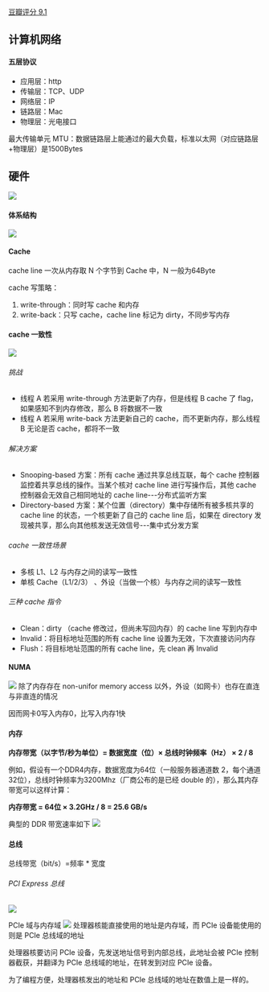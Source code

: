[豆瓣评分 9.1](https://book.douban.com/subject/36322557/)

## 计算机网络
#### 五层协议
- 应用层：http
- 传输层：TCP、UDP
- 网络层：IP
- 链路层：Mac
- 物理层：光电接口

最大传输单元 MTU：数据链路层上能通过的最大负载，标准以太网（对应链路层+物理层）是1500Bytes

## 硬件 

![](attachments/Pasted%20image%2020240909113611.png)

#### 体系结构

![](attachments/Pasted%20image%2020240909113913.png)

#### Cache

cache line 一次从内存取 N 个字节到 Cache 中，N 一般为64Byte

cache 写策略：

1. write-through：同时写 cache 和内存
2. write-back：只写 cache，cache line 标记为 dirty，不同步写内存
#### cache 一致性

![](attachments/Pasted%20image%2020240910090836.png)
###### 挑战
- 线程 A 若采用 write-through 方法更新了内存，但是线程 B cache 了 flag，如果感知不到内存修改，那么 B 将数据不一致
- 线程 A 若采用 write-back 方法更新自己的 cache，而不更新内存，那么线程 B 无论是否 cache，都将不一致
###### 解决方案
- Snooping-based 方案：所有 cache 通过共享总线互联，每个 cache 控制器监控着共享总线的操作。当某个核对 cache line 进行写操作后，其他 cache 控制器会无效自己相同地址的 cache line---分布式监听方案
- Directory-based 方案：某个位置（directory）集中存储所有被多核共享的 cache line 的状态，一个核更新了自己的 cache line 后，如果在 directory 发现被共享，那么向其他核发送无效信号---集中式分发方案
###### cache 一致性场景
- 多核 L1、L2 与内存之间的读写一致性
- 单核 Cache（L1/2/3） 、外设（当做一个核）与内存之间的读写一致性
###### 三种 cache 指令
- Clean：dirty （cache 修改过，但尚未写回内存）的 cache line 写到内存中
- Invalid：将目标地址范围的所有 cache line 设置为无效，下次直接访问内存
- Flush：将目标地址范围的所有 cache line，先 clean 再 Invalid
#### NUMA
![](attachments/20240911092511.jpg)
除了内存存在 non-unifor memory access 以外，外设（如网卡）也存在直连与非直连的情况

因而网卡0写入内存0，比写入内存1快

#### 内存

**内存带宽（以字节/秒为单位）= 数据宽度（位）× 总线时钟频率（Hz） × 2 / 8**

例如，假设有一个DDR4内存，数据宽度为64位（一般服务器通道数 2，每个通道32位），总线时钟频率为3200Mhz（厂商公布的是已经 double 的），那么其内存带宽可以这样计算：

**内存带宽 = 64位 × 3.2GHz / 8 = 25.6 GB/s**

典型的 DDR 带宽速率如下
![](attachments/20240911164940.jpg)
#### 总线

总线带宽（bit/s）=频率 * 宽度

###### PCI Express 总线

![](attachments/Pasted%20image%2020240911160037.png)

PCIe 域与内存域
![](attachments/20240911165524.jpg)
处理器核能直接使用的地址是内存域，而 PCIe 设备能使用的则是 PCIe 总线域的地址

处理器核要访问 PCIe 设备，先发送地址信号到内部总线，此地址会被 PCIe 控制器截获，并翻译为 PCIe 总线域的地址，在转发到对应 PCIe 设备。

为了编程方便，处理器核发出的地址和 PCIe 总线域的地址在数值上是一样的。